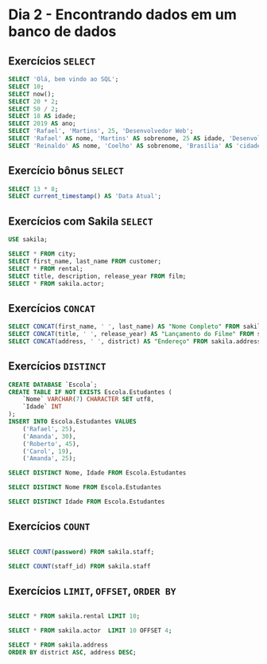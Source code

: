 # Dia 2 - Encontrando dados em um banco de dados

## Exercícios ```SELECT```

```sql
SELECT 'Olá, bem vindo ao SQL';
SELECT 10;
SELECT now();
SELECT 20 * 2;
SELECT 50 / 2;
SELECT 18 AS idade;
SELECT 2019 AS ano;
SELECT 'Rafael', 'Martins', 25, 'Desenvolvedor Web';
SELECT 'Rafael' AS nome, 'Martins' AS sobrenome, 25 AS idade, 'Desenvolvedor Web' AS 'Área de atuação';
SELECT 'Reinaldo' AS nome, 'Coelho' AS sobrenome, 'Brasília' AS 'cidade natal', 23 AS idade;
```

## Exercício bônus ```SELECT```

```sql
SELECT 13 * 8;
SELECT current_timestamp() AS 'Data Atual';
```

## Exercícios com Sakila ```SELECT```

```sql
USE sakila;

SELECT * FROM city;
SELECT first_name, last_name FROM customer;
SELECT * FROM rental;
SELECT title, description, release_year FROM film; 
SELECT * FROM sakila.actor;
```

## Exercícios ```CONCAT```

```sql
SELECT CONCAT(first_name, ' ', last_name) AS "Nome Completo" FROM sakila.actor;
SELECT CONCAT(title, ' ', release_year) AS "Lançamento do Filme" FROM sakila.film;
SELECT CONCAT(address, ' ', district) AS "Endereço" FROM sakila.address;
```

## Exercícios ```DISTINCT```

```sql
CREATE DATABASE `Escola`;
CREATE TABLE IF NOT EXISTS Escola.Estudantes (
    `Nome` VARCHAR(7) CHARACTER SET utf8,
    `Idade` INT
);
INSERT INTO Escola.Estudantes VALUES
    ('Rafael', 25),
    ('Amanda', 30),
    ('Roberto', 45),
    ('Carol', 19),
    ('Amanda', 25);

SELECT DISTINCT Nome, Idade FROM Escola.Estudantes

SELECT DISTINCT Nome FROM Escola.Estudantes

SELECT DISTINCT Idade FROM Escola.Estudantes

```

## Exercícios ```COUNT```

```sql

SELECT COUNT(password) FROM sakila.staff;

SELECT COUNT(staff_id) FROM sakila.staff

```

## Exercícios ```LIMIT```, ```OFFSET```, ```ORDER BY```

```sql

SELECT * FROM sakila.rental LIMIT 10;

SELECT * FROM sakila.actor  LIMIT 10 OFFSET 4;

SELECT * FROM sakila.address
ORDER BY district ASC, address DESC;
```

